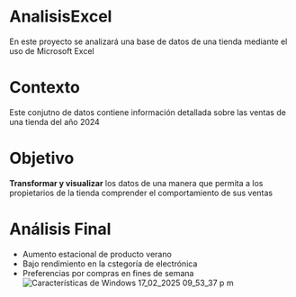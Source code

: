 # AnalisisExcel
En este proyecto se analizará una base de datos de una tienda mediante el uso de Microsoft Excel 

# Contexto 
Este conjutno de datos contiene información detallada sobre las ventas de una tienda del año 2024

# Objetivo 
**Transformar y visualizar** los datos de una manera que permita a los propietarios de la tienda comprender el comportamiento de sus ventas

# Análisis Final
- Aumento estacional de producto verano
- Bajo rendimiento en la cstegoría de electrónica
- Preferencias por compras en fines de semana
![Características de Windows 17_02_2025 09_53_37 p  m](https://github.com/user-attachments/assets/96d79cb1-fcb1-431b-822a-f83ee366bcf2)
